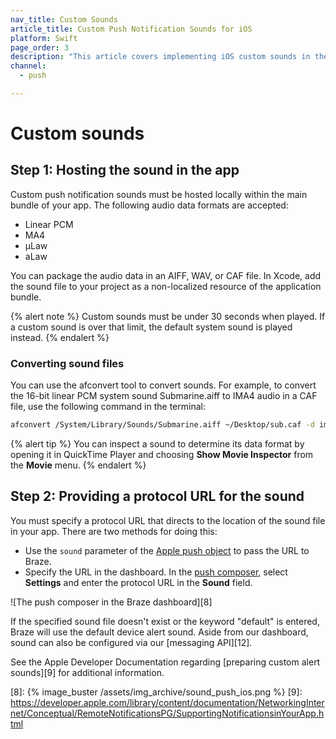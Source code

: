 ```yaml
---
nav_title: Custom Sounds
article_title: Custom Push Notification Sounds for iOS
platform: Swift
page_order: 3
description: "This article covers implementing iOS custom sounds in the Swift SDK."
channel:
  - push

---
```


# Custom sounds

## Step 1: Hosting the sound in the app

Custom push notification sounds must be hosted locally within the main bundle of your app. The following audio data formats are accepted:

- Linear PCM
- MA4
- µLaw
- aLaw

You can package the audio data in an AIFF, WAV, or CAF file. In Xcode, add the sound file to your project as a non-localized resource of the application bundle.

{% alert note %}
Custom sounds must be under 30 seconds when played. If a custom sound is over that limit, the default system sound is played instead.
{% endalert %}

### Converting sound files

You can use the afconvert tool to convert sounds. For example, to convert the 16-bit linear PCM system sound Submarine.aiff to IMA4 audio in a CAF file, use the following command in the terminal:

```bash
afconvert /System/Library/Sounds/Submarine.aiff ~/Desktop/sub.caf -d ima4 -f caff -v
```

{% alert tip %}
You can inspect a sound to determine its data format by opening it in QuickTime Player and choosing **Show Movie Inspector** from the **Movie** menu. 
{% endalert %}

## Step 2: Providing a protocol URL for the sound

You must specify a protocol URL that directs to the location of the sound file in your app. There are two methods for doing this:

* Use the `sound` parameter of the [Apple push object][1] to pass the URL to Braze.
* Specify the URL in the dashboard. In the [push composer][2], select **Settings** and enter the protocol URL in the **Sound** field. 

![The push composer in the Braze dashboard][8]

If the specified sound file doesn't exist or the keyword "default" is entered, Braze will use the default device alert sound. Aside from our dashboard, sound can also be configured via our [messaging API][12].

See the Apple Developer Documentation regarding [preparing custom alert sounds][9] for additional information.

[1]: {{site.baseurl}}/api/objects_filters/messaging/apple_object#apple-push-object
[2]: {{site.baseurl}}/user_guide/message_building_by_channel/push/creating_a_push_message/#step-3-select-notification-type-ios-and-android
[8]: {% image_buster /assets/img_archive/sound_push_ios.png %}
[9]: https://developer.apple.com/library/content/documentation/NetworkingInternet/Conceptual/RemoteNotificationsPG/SupportingNotificationsinYourApp.html